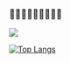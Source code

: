 ### 💮🗻🌺🎋🌸🎏🐹🎐🎴

![](https://github-readme-stats.vercel.app/api?username=junhuanchen&show_icons=true&title_color=009688&text_color=586069&icon_color=0366d6&bg_color=fff&include_all_commits=true&count_private=true&hide_title=true)

[![Top Langs](https://github-readme-stats.vercel.app/api/top-langs/?username=junhuanchen&layout=compact)](https://github.com/anuraghazra/github-readme-stats)
